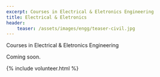 ```yaml
---
excerpt: Courses in Electrical & Eletronics Engineering
title: Electrical & Eletronics
header:
    teaser: /assets/images/engg/teaser-civil.jpg
---
```

Courses in Electrical & Eletronics Engineering

Coming soon.

{% include volunteer.html %}